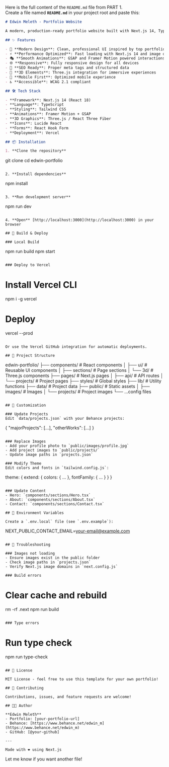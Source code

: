 Here is the full content of the `README.md` file from PART 1.  
Create a file named **`README.md`** in your project root and paste this:

```markdown
# Edwin Meleth - Portfolio Website

A modern, production-ready portfolio website built with Next.js 14, TypeScript, Tailwind CSS, Framer Motion, and GSAP.

## ✨ Features

- 🎨 **Modern Design**: Clean, professional UI inspired by top portfolio sites
- ⚡ **Performance Optimized**: Fast loading with Next.js 14 and image optimization
- 🎭 **Smooth Animations**: GSAP and Framer Motion powered interactions
- 🌐 **Responsive**: Fully responsive design for all devices
- 🎯 **SEO Ready**: Proper meta tags and structured data
- 🎪 **3D Elements**: Three.js integration for immersive experiences
- 📱 **Mobile First**: Optimized mobile experience
- ♿ **Accessible**: WCAG 2.1 compliant

## 🛠 Tech Stack

- **Framework**: Next.js 14 (React 18)
- **Language**: TypeScript
- **Styling**: Tailwind CSS
- **Animations**: Framer Motion + GSAP
- **3D Graphics**: Three.js / React Three Fiber
- **Icons**: Lucide React
- **Forms**: React Hook Form
- **Deployment**: Vercel

## 📦 Installation

1. **Clone the repository**
   ```
   git clone <your-repo-url>
   cd edwin-portfolio
   ```

2. **Install dependencies**
   ```
   npm install
   ```

3. **Run development server**
   ```
   npm run dev
   ```

4. **Open** [http://localhost:3000](http://localhost:3000) in your browser

## 🚀 Build & Deploy

### Local Build
```
npm run build
npm start
```

### Deploy to Vercel
```
# Install Vercel CLI
npm i -g vercel

# Deploy
vercel --prod
```

Or use the Vercel GitHub integration for automatic deployments.

## 📁 Project Structure

```
edwin-portfolio/
├── components/          # React components
│   ├── ui/             # Reusable UI components
│   ├── sections/       # Page sections
│   └── 3d/            # Three.js components
├── pages/              # Next.js pages
│   ├── api/           # API routes
│   └── projects/      # Project pages
├── styles/             # Global styles
├── lib/                # Utility functions
├── data/               # Project data
├── public/             # Static assets
│   ├── images/        # Images
│   └── projects/      # Project images
└── ...config files
```

## 🎨 Customization

### Update Projects
Edit `data/projects.json` with your Behance projects:
```
{
  "majorProjects": [...],
  "otherWorks": [...]
}
```

### Replace Images
- Add your profile photo to `public/images/profile.jpg`
- Add project images to `public/projects/`
- Update image paths in `projects.json`

### Modify Theme
Edit colors and fonts in `tailwind.config.js`:
```
theme: {
  extend: {
    colors: { ... },
    fontFamily: { ... }
  }
}
```

### Update Content
- Hero: `components/sections/Hero.tsx`
- About: `components/sections/About.tsx`
- Contact: `components/sections/Contact.tsx`

## 📝 Environment Variables

Create a `.env.local` file (see `.env.example`):
```
NEXT_PUBLIC_CONTACT_EMAIL=your-email@example.com
```

## 🐛 Troubleshooting

### Images not loading
- Ensure images exist in the public folder
- Check image paths in `projects.json`
- Verify Next.js image domains in `next.config.js`

### Build errors
```
# Clear cache and rebuild
rm -rf .next
npm run build
```

### Type errors
```
# Run type check
npm run type-check
```

## 📄 License

MIT License - feel free to use this template for your own portfolio!

## 🤝 Contributing

Contributions, issues, and feature requests are welcome!

## 👨‍💻 Author

**Edwin Meleth**
- Portfolio: [your-portfolio-url]
- Behance: [https://www.behance.net/edwin_m](https://www.behance.net/edwin_m)
- GitHub: [@your-github]

---

Made with ❤️ using Next.js
```

Let me know if you want another file!